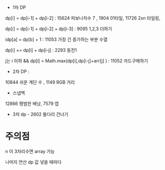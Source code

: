 * 1차 DP

dp[i] = dp[i-1] + dp[i-2]  :  15624 피보나치수 7 , 1904 01타일, 11726 2xn 타일링, 

dp[i] = dp[i-1] + dp[i-2] + dp[i-3] :   9095 1,2,3 더하기

idp[a] = dp[b] + 1 : 11053 가장 긴 증가하는 부분 수열

dp[i] += dp[i] + dp[i-j] : 2293 동전1

j는 i 이하 && dp[i] = Math.max(dp[i],dp[i-j]+arr[j] )  : 11052 카드구매하기



* 2차 DP : 

10844 쉬운 계단 수 , 1149 RGB 거리



* 스냅백 

12866 평범한 배낭, 7579 앱



* 3차 dp - 2602 돌다리 건너기



# 주의점

n 이 3자리수면 array 가능 

나머지 연산 dp 값 넣을 때마다

